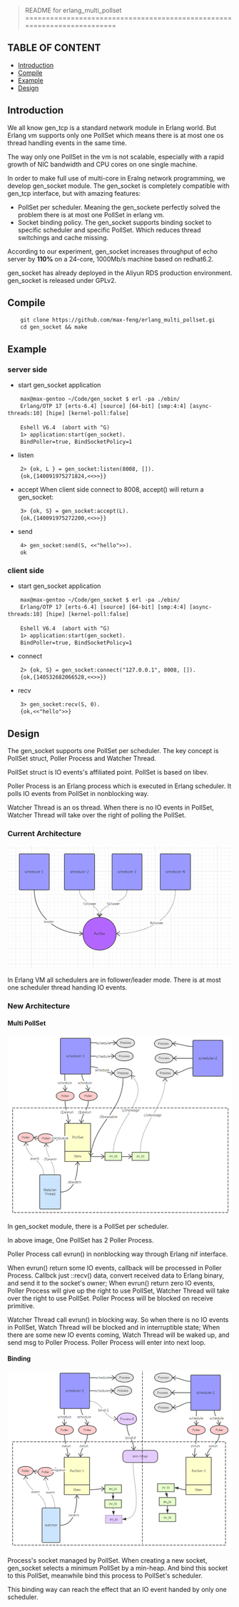 > README for erlang_multi_pollset 
 ========================================================================

## TABLE OF CONTENT ##

* [Introduction](#introduction)
* [Compile](#compile)
* [Example](#example)
* [Design](#Design)

## Introduction ##

We all know gen_tcp is a standard network module in Erlang world.
But Erlang vm supports only one PollSet which means there is at most one
os thread handling events in the same time.

The way only one PollSet in the vm is not scalable, especially with a rapid growth of NIC bandwidth and CPU cores on one single machine.

In order to make full use of multi-core in Eralng network programming, we develop gen_socket module.
The gen_socket is completely compatible with gen_tcp interface, but with amazing features:
- PollSet per scheduler. Meaning the gen_sockete perfectly solved the problem there is at most one PollSet in erlang vm.
- Socket binding policy. The gen_socket supports binding socket to specific scheduler and specific PollSet. Which reduces thread switchings and cache missing.

According to our experiment, gen_socket increases throughput of echo server by **110%** on a 24-core, 1000Mb/s machine based on redhat6.2.

gen_socket has already deployed in the Aliyun RDS production environment.
gen_socket is released under GPLv2.

## Compile ##
```
	git clone https://github.com/max-feng/erlang_multi_pollset.gi
	cd gen_socket && make
```
## Example ##
### server side ###
* start gen_socket application
```
	max@max-gentoo ~/Code/gen_socket $ erl -pa ./ebin/
	Erlang/OTP 17 [erts-6.4] [source] [64-bit] [smp:4:4] [async-threads:10] [hipe] [kernel-poll:false]
	
	Eshell V6.4  (abort with ^G)
	1> application:start(gen_socket).
	BindPoller=true, BindSocketPolicy=1
```
* listen
```
	2> {ok, L } = gen_socket:listen(8008, []).
	{ok,{140091975271824,<<>>}}
```
* accept
   When client side connect to 8008, accept() will return a gen_socket:
```
	3> {ok, S} = gen_socket:accept(L).
	{ok,{140091975272200,<<>>}}
```
* send
```
	4> gen_socket:send(S, <<"hello">>).
	ok
```
### client side ###
* start gen_socket application
```
	max@max-gentoo ~/Code/gen_socket $ erl -pa ./ebin/
	Erlang/OTP 17 [erts-6.4] [source] [64-bit] [smp:4:4] [async-threads:10] [hipe] [kernel-poll:false]
	
	Eshell V6.4  (abort with ^G)
	1> application:start(gen_socket).
	BindPoller=true, BindSocketPolicy=1
```
* connect
```
	2> {ok, S} = gen_socket:connect("127.0.0.1", 8008, []).
	{ok,{140532682066528,<<>>}}
```
* recv
```
	3> gen_socket:recv(S, 0).
	{ok,<<"hello">>}
```
## Design ##

The gen_socket supports one PollSet per scheduler. The key concept is PollSet struct, Poller Process and Watcher Thread.

PollSet struct is IO events's affiliated point. PollSet is based on libev.

Poller Process is an Erlang process which is executed in Erlang scheduler. It polls IO events from PollSet in nonblocking way.

Watcher Thread is an os thread. When there is no IO events in PollSet, Watcher Thread will take over the right of polling the PollSet.

### Current Architecture ###
![enter description here][1]

In Erlang VM all schedulers are in follower/leader mode. There is at most one scheduler thread handing IO events.

### New Architecture ###
#### Multi PollSet ####
![enter description here][2]

In gen_socket module, there is a PollSet per scheduler.

In above image, One PollSet has 2 Poller Process.

Poller Process call evrun() in nonblocking way through Erlang nif interface.

When evrun() return some IO events, callback will be processed in Poller Process. Callbck just ::recv() data, convert received data to Erlang binary, and send it to the socket's owner;
When evrun() return zero IO events, Poller Process will give up the right to use PollSet, Watcher Thread will take over the right to use PollSet. Poller Process will be blocked on receive primitive.

Watcher Thread call evrun() in blocking way. So when there is no IO events in PollSet, Watch Thread will be blocked and in interruptible state; When  there are some new IO events coming, Watch Thread will be waked up, and send msg to Poller Process. Poller Process will enter into next loop.

#### Binding ####
![enter description here][3]

Process's socket managed by PollSet. 
When creating a new socket, gen_socket selects a minimum PollSet by a min-heap. And bind this socket to this PollSet, meanwhile bind this process to PollSet's scheduler.

This binding way can reach the effect that an IO event handed by only one scheduler.


  [1]: ./images/gen_tcp_pollset.PNG "gen_tcp_pollset.PNG"
  [2]: ./images/gen_socket_pollset.PNG "gen_socket_pollset.PNG"
  [3]: ./images/gen_socket_pollet_binding.PNG "gen_socket_pollet_binding.PNG"
